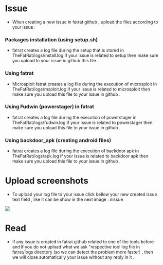 
# Issue
- When creating a new issue in fatrat github , upload the files according to your issue :


### Packages installation (using setup.sh)
- fatrat creates a log file during the setup that is stored in TheFatRat/logs/install.log
if your issue is related to setup then make sure you upload to your issue in github this file .

### Using fatrat
- Microsploit
fatrat creates a log file during the execution of microsploit in TheFatRat/logs/msploit.log
if your issue is related to microsploit then make sure you upload this file to your issue in github .

### Using Fudwin (powerstager) in fatrat
- fatrat creates a log file during the execution of powerstager in TheFatRat/logs/fudwin.log
if your issue is related to powerstager then make sure you upload this file to your issue in github .

### Using backdoor_apk (creating android files)
- fatrat creates a log file during the execution of backdoor apk in TheFatRat/logs/apk.log
if your issue is related to backdoor apk then make sure you upload this file to your issue in github .

# Upload screenshots
- To upload your log file to your issue click bellow your new created issue text field , like it can be show in the next image :
nissue

<img src="https://user-images.githubusercontent.com/7487321/28249733-719e7fa8-6a29-11e7-9f75-1189f9a18dc9.png" ></img>

# Read  
- If any issue is created in fatrat github related to one of the tools before and if you do not upload what we ask "respective tool log file in fatrat/logs directory (so we can detect the problem more faster) , then we will close automatically your issue without any reply in it .

